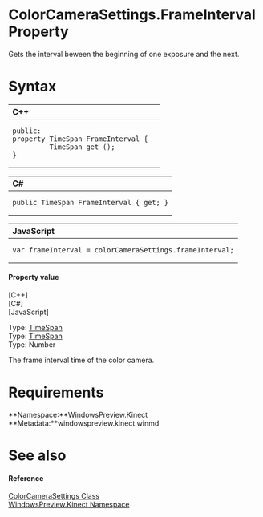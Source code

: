 ColorCameraSettings.FrameInterval Property  
==========================================  

Gets the interval beween the beginning of one exposure and the next. <span id="syntaxSection"></span>

Syntax  
======  

<table>
<colgroup>
<col width="100%" />
</colgroup>
<thead>
<tr class="header">
<th align="left">C++</th>
</tr>
</thead>
<tbody>
<tr class="odd">
<td align="left"><pre><code>public:  
property TimeSpan FrameInterval {  
         TimeSpan get ();  
}</code></pre></td>
</tr>
</tbody>
</table>

<table>
<colgroup>
<col width="100%" />
</colgroup>
<thead>
<tr class="header">
<th align="left">C#</th>
</tr>
</thead>
<tbody>
<tr class="odd">
<td align="left"><pre><code>public TimeSpan FrameInterval { get; }</code></pre></td>
</tr>
</tbody>
</table>

<table>
<colgroup>
<col width="100%" />
</colgroup>
<thead>
<tr class="header">
<th align="left">JavaScript</th>
</tr>
</thead>
<tbody>
<tr class="odd">
<td align="left"><pre><code>var frameInterval = colorCameraSettings.frameInterval;</code></pre></td>
</tr>
</tbody>
</table>

<span id="ID4ER"></span>
#### Property value  

[C++]   
 [C\#]   
 [JavaScript]   

Type: [TimeSpan](http://msdn.microsoft.com/en-us/library/windows.foundation.timespan.aspx)  
Type: [TimeSpan](http://msdn.microsoft.com/en-us/library/system.timespan.aspx)  
Type: Number  

The frame interval time of the color camera.  

<span id="requirements"></span>

Requirements  
============  

**Namespace:**WindowsPreview.Kinect  
**Metadata:**windowspreview.kinect.winmd  

<span id="ID4E6"></span>

See also  
========  

<span id="ID4EBB"></span>
#### Reference  

[ColorCameraSettings Class](../../ColorCameraSettings_Class.md)  
 [WindowsPreview.Kinect Namespace](../../../Kinect.md)  



<!--Please do not edit the data in the comment block below.-->
<!--
TOCTitle : FrameInterval Property
RLTitle : ColorCameraSettings.FrameInterval Property
KeywordK : FrameInterval property
KeywordK : ColorCameraSettings.FrameInterval property
KeywordF : WindowsPreview.Kinect.ColorCameraSettings.FrameInterval
KeywordF : ColorCameraSettings.FrameInterval
KeywordF : FrameInterval
KeywordF : WindowsPreview.Kinect.ColorCameraSettings.FrameInterval
KeywordA : P:WindowsPreview.Kinect.ColorCameraSettings.FrameInterval
AssetID : P:WindowsPreview.Kinect.ColorCameraSettings.FrameInterval
Locale : en-us
CommunityContent : 1
APIType : Managed
APILocation : windowspreview.kinect.winmd
APIName : WindowsPreview.Kinect.ColorCameraSettings.FrameInterval
TargetOS : Windows
TopicType : kbSyntax
DevLang : VB
DevLang : CSharp
DevLang : JavaScript
DevLang : C++
DocSet : K4Wv2
ProjType : K4Wv2Proj
Technology : Kinect for Windows
Product : Kinect for Windows SDK v2
productversion : 20
-->
